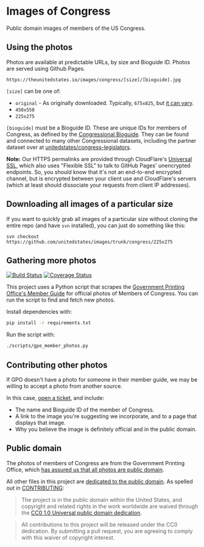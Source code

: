 # Images of Congress

Public domain images of members of the US Congress.

## Using the photos

Photos are available at predictable URLs, by size and Bioguide ID. Photos are served using Github Pages.

```
https://theunitedstates.io/images/congress/[size]/[bioguide].jpg
```

`[size]` can be one of:

* `original` - As originally downloaded. Typically, `675x825`, but [it can vary](https://github.com/unitedstates/images/issues/1#issuecomment-35070231).
* `450x550`
* `225x275`

`[bioguide]` must be a Bioguide ID. These are unique IDs for members of Congress, as defined by the [Congressional Bioguide](http://bioguide.congress.gov). They can be found and connected to many other Congressional datasets, including the partner dataset over at [unitedstates/congress-legislators](https://github.com/unitedstates/congress-legislators).

**Note:** Our HTTPS permalinks are provided through CloudFlare's [Universal SSL](https://blog.cloudflare.com/introducing-universal-ssl/), which also uses "Flexible SSL" to talk to GitHub Pages' unencrypted endpoints. So, you should know that it's not an end-to-end encrypted channel, but is encrypted between your client use and CloudFlare's servers (which at least should dissociate your requests from client IP addresses).

## Downloading all images of a particular size

If you want to quickly grab all images of a particular size without cloning the entire repo (and have `svn` installed), you can just do something like this:

`svn checkout https://github.com/unitedstates/images/trunk/congress/225x275`

## Gathering more photos

[![Build Status](https://travis-ci.org/unitedstates/images.svg?branch=gh-pages)](https://travis-ci.org/unitedstates/images)
[![Coverage Status](https://coveralls.io/repos/unitedstates/images/badge.svg?branch=gh-pages&service=github)](https://coveralls.io/github/unitedstates/images?branch=gh-pages)

This project uses a Python script that scrapes the [Government Printing Office's Member Guide](http://memberguide.gpo.gov/) for official photos of Members of Congress. You can run the script to find and fetch new photos.

Install dependencies with:

```bash
pip install -r requirements.txt
```

Run the script with:

```bash
./scripts/gpo_member_photos.py
```


## Contributing other photos

If GPO doesn't have a photo for someone in their member guide, we may be willing to accept a photo from another source.

In this case, [open a ticket](https://github.com/unitedstates/images/issues/new), and include:

* The name and Bioguide ID of the member of Congress.
* A link to the image you're suggesting we incorporate, and to a page that displays that image.
* Why you believe the image is definitely official and in the public domain.


## Public domain

The photos of members of Congress are from the Government Printing Office, which [has assured us that all photos are public domain](https://github.com/sunlightlabs/congress/issues/432#issuecomment-34481338).

All other files in this project are [dedicated to the public domain](LICENSE). As spelled out in [CONTRIBUTING](CONTRIBUTING.md):

> The project is in the public domain within the United States, and copyright and related rights in the work worldwide are waived through the [CC0 1.0 Universal public domain dedication](http://creativecommons.org/publicdomain/zero/1.0/).

> All contributions to this project will be released under the CC0 dedication. By submitting a pull request, you are agreeing to comply with this waiver of copyright interest.
